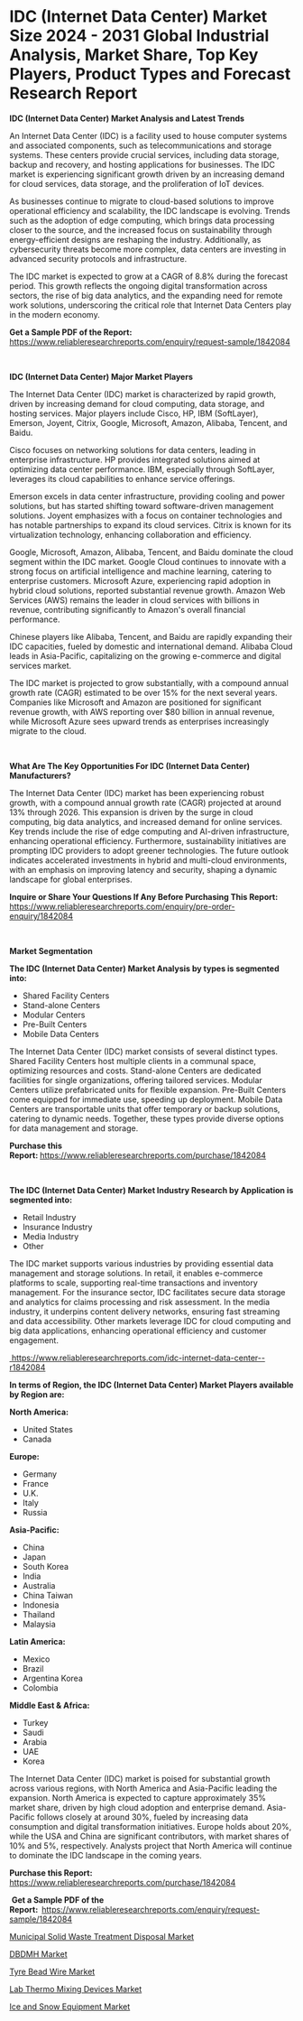 <p><h1>IDC (Internet Data Center) Market Size 2024 - 2031 Global Industrial Analysis, Market Share, Top Key Players, Product Types and Forecast Research Report</h1></p><p><strong>IDC (Internet Data Center) Market Analysis and Latest Trends</strong></p>
<p><p>An Internet Data Center (IDC) is a facility used to house computer systems and associated components, such as telecommunications and storage systems. These centers provide crucial services, including data storage, backup and recovery, and hosting applications for businesses. The IDC market is experiencing significant growth driven by an increasing demand for cloud services, data storage, and the proliferation of IoT devices.</p><p>As businesses continue to migrate to cloud-based solutions to improve operational efficiency and scalability, the IDC landscape is evolving. Trends such as the adoption of edge computing, which brings data processing closer to the source, and the increased focus on sustainability through energy-efficient designs are reshaping the industry. Additionally, as cybersecurity threats become more complex, data centers are investing in advanced security protocols and infrastructure.</p><p>The IDC market is expected to grow at a CAGR of 8.8% during the forecast period. This growth reflects the ongoing digital transformation across sectors, the rise of big data analytics, and the expanding need for remote work solutions, underscoring the critical role that Internet Data Centers play in the modern economy.</p></p>
<p><strong>Get a Sample PDF of the Report:&nbsp;</strong> <a href="https://www.reliableresearchreports.com/enquiry/request-sample/1842084?utm_campaign=83&utm_medium=2&utm_source=Github&utm_content=ia&utm_term=16102024&utm_id=idc-internet-data-center">https://www.reliableresearchreports.com/enquiry/request-sample/1842084</a></p>
<p>&nbsp;</p>
<p><strong>IDC (Internet Data Center) Major Market Players</strong></p>
<p><p>The Internet Data Center (IDC) market is characterized by rapid growth, driven by increasing demand for cloud computing, data storage, and hosting services. Major players include Cisco, HP, IBM (SoftLayer), Emerson, Joyent, Citrix, Google, Microsoft, Amazon, Alibaba, Tencent, and Baidu.</p><p>Cisco focuses on networking solutions for data centers, leading in enterprise infrastructure. HP provides integrated solutions aimed at optimizing data center performance. IBM, especially through SoftLayer, leverages its cloud capabilities to enhance service offerings.</p><p>Emerson excels in data center infrastructure, providing cooling and power solutions, but has started shifting toward software-driven management solutions. Joyent emphasizes with a focus on container technologies and has notable partnerships to expand its cloud services. Citrix is known for its virtualization technology, enhancing collaboration and efficiency.</p><p>Google, Microsoft, Amazon, Alibaba, Tencent, and Baidu dominate the cloud segment within the IDC market. Google Cloud continues to innovate with a strong focus on artificial intelligence and machine learning, catering to enterprise customers. Microsoft Azure, experiencing rapid adoption in hybrid cloud solutions, reported substantial revenue growth. Amazon Web Services (AWS) remains the leader in cloud services with billions in revenue, contributing significantly to Amazon's overall financial performance.</p><p>Chinese players like Alibaba, Tencent, and Baidu are rapidly expanding their IDC capacities, fueled by domestic and international demand. Alibaba Cloud leads in Asia-Pacific, capitalizing on the growing e-commerce and digital services market.</p><p>The IDC market is projected to grow substantially, with a compound annual growth rate (CAGR) estimated to be over 15% for the next several years. Companies like Microsoft and Amazon are positioned for significant revenue growth, with AWS reporting over $80 billion in annual revenue, while Microsoft Azure sees upward trends as enterprises increasingly migrate to the cloud.</p></p>
<p>&nbsp;</p>
<p><strong>What Are The Key Opportunities For IDC (Internet Data Center) Manufacturers?</strong></p>
<p><p>The Internet Data Center (IDC) market has been experiencing robust growth, with a compound annual growth rate (CAGR) projected at around 13% through 2026. This expansion is driven by the surge in cloud computing, big data analytics, and increased demand for online services. Key trends include the rise of edge computing and AI-driven infrastructure, enhancing operational efficiency. Furthermore, sustainability initiatives are prompting IDC providers to adopt greener technologies. The future outlook indicates accelerated investments in hybrid and multi-cloud environments, with an emphasis on improving latency and security, shaping a dynamic landscape for global enterprises.</p></p>
<p><strong>Inquire or Share Your Questions If Any Before Purchasing This Report:</strong> <a href="https://www.reliableresearchreports.com/enquiry/pre-order-enquiry/1842084?utm_campaign=83&utm_medium=2&utm_source=Github&utm_content=ia&utm_term=16102024&utm_id=idc-internet-data-center">https://www.reliableresearchreports.com/enquiry/pre-order-enquiry/1842084</a></p>
<p>&nbsp;</p>
<p><strong>Market Segmentation</strong></p>
<p><strong>The IDC (Internet Data Center) Market Analysis by types is segmented into:</strong></p>
<p><ul><li>Shared Facility Centers</li><li>Stand-alone Centers</li><li>Modular Centers</li><li>Pre-Built Centers</li><li>Mobile Data Centers</li></ul></p>
<p><p>The Internet Data Center (IDC) market consists of several distinct types. Shared Facility Centers host multiple clients in a communal space, optimizing resources and costs. Stand-alone Centers are dedicated facilities for single organizations, offering tailored services. Modular Centers utilize prefabricated units for flexible expansion. Pre-Built Centers come equipped for immediate use, speeding up deployment. Mobile Data Centers are transportable units that offer temporary or backup solutions, catering to dynamic needs. Together, these types provide diverse options for data management and storage.</p></p>
<p><strong>Purchase this Report:&nbsp;</strong><a href="https://www.reliableresearchreports.com/purchase/1842084?utm_campaign=83&utm_medium=2&utm_source=Github&utm_content=ia&utm_term=16102024&utm_id=idc-internet-data-center">https://www.reliableresearchreports.com/purchase/1842084</a></p>
<p>&nbsp;</p>
<p><strong>The IDC (Internet Data Center) Market Industry Research by Application is segmented into:</strong></p>
<p><ul><li>Retail Industry</li><li>Insurance Industry</li><li>Media Industry</li><li>Other</li></ul></p>
<p><p>The IDC market supports various industries by providing essential data management and storage solutions. In retail, it enables e-commerce platforms to scale, supporting real-time transactions and inventory management. For the insurance sector, IDC facilitates secure data storage and analytics for claims processing and risk assessment. In the media industry, it underpins content delivery networks, ensuring fast streaming and data accessibility. Other markets leverage IDC for cloud computing and big data applications, enhancing operational efficiency and customer engagement.</p></p>
<p><a href="https://www.reliableresearchreports.com/idc-internet-data-center--r1842084?utm_campaign=83&utm_medium=2&utm_source=Github&utm_content=ia&utm_term=16102024&utm_id=idc-internet-data-center">&nbsp;https://www.reliableresearchreports.com/idc-internet-data-center--r1842084</a></p>
<p><strong>In terms of Region, the IDC (Internet Data Center) Market Players available by Region are:</strong></p>
<p>
    <p> <strong> North America: </strong>
        <ul>
            <li>United States</li>
            <li>Canada</li>
        </ul>
        </p> 
    <p> <strong> Europe: </strong>
        <ul>
            <li>Germany</li>
            <li>France</li>
            <li>U.K.</li>
            <li>Italy</li>
            <li>Russia</li>
        </ul>
        </p> 
    <p> <strong> Asia-Pacific: </strong>
        <ul>
            <li>China</li>
            <li>Japan</li>
            <li>South Korea</li>
            <li>India</li>
            <li>Australia</li>
            <li>China Taiwan</li>
            <li>Indonesia</li>
            <li>Thailand</li>
            <li>Malaysia</li>
        </ul>
        </p> 
    <p> <strong> Latin America: </strong>
        <ul>
            <li>Mexico</li>
            <li>Brazil</li>
            <li>Argentina Korea</li>
            <li>Colombia</li>
        </ul>
        </p> 
    <p> <strong> Middle East & Africa: </strong>
        <ul>
            <li>Turkey</li>
            <li>Saudi</li>
            <li>Arabia</li>
            <li>UAE</li>
            <li>Korea</li>
        </ul>
    </p>
    </p>
<p><p>The Internet Data Center (IDC) market is poised for substantial growth across various regions, with North America and Asia-Pacific leading the expansion. North America is expected to capture approximately 35% market share, driven by high cloud adoption and enterprise demand. Asia-Pacific follows closely at around 30%, fueled by increasing data consumption and digital transformation initiatives. Europe holds about 20%, while the USA and China are significant contributors, with market shares of 10% and 5%, respectively. Analysts project that North America will continue to dominate the IDC landscape in the coming years.</p></p>
<p><strong>Purchase this Report: </strong><a href="https://www.reliableresearchreports.com/purchase/1842084?utm_campaign=83&utm_medium=2&utm_source=Github&utm_content=ia&utm_term=16102024&utm_id=idc-internet-data-center">https://www.reliableresearchreports.com/purchase/1842084</a></p>
<p>&nbsp;<strong>Get a Sample PDF of the Report:&nbsp;&nbsp;</strong><a href="https://www.reliableresearchreports.com/enquiry/request-sample/1842084?utm_campaign=83&utm_medium=2&utm_source=Github&utm_content=ia&utm_term=16102024&utm_id=idc-internet-data-center">https://www.reliableresearchreports.com/enquiry/request-sample/1842084</a></p>
<p><strong></strong></p>
<p><p><a href="https://github.com/knaufethaganye/Market-Research-Report-List-1/blob/main/municipal-solid-waste-treatment-disposal-market.md?utm_campaign=83&utm_medium=2&utm_source=Github&utm_content=ia&utm_term=16102024&utm_id=idc-internet-data-center">Municipal Solid Waste Treatment Disposal Market</a></p><p><a href="https://www.linkedin.com/pulse/dbdmh-market-size-share-analysis-growth-trends-forecasts-miagf?utm_campaign=83&utm_medium=2&utm_source=Github&utm_content=ia&utm_term=16102024&utm_id=idc-internet-data-center">DBDMH Market</a></p><p><a href="https://www.linkedin.com/pulse/tyre-bead-wire-market-navigating-challenges-unlocking-potential-l4ltf?utm_campaign=83&utm_medium=2&utm_source=Github&utm_content=ia&utm_term=16102024&utm_id=idc-internet-data-center">Tyre Bead Wire Market</a></p><p><a href="https://github.com/leonidmsw5y/Market-Research-Report-List-1/blob/main/lab-thermo-mixing-devices-market.md?utm_campaign=83&utm_medium=2&utm_source=Github&utm_content=ia&utm_term=16102024&utm_id=idc-internet-data-center">Lab Thermo Mixing Devices Market</a></p><p><a href="https://issuu.com/reportprime-2/docs/ice-and-snow-equipment-market-size-_7b99c201644115?utm_campaign=83&utm_medium=2&utm_source=Github&utm_content=ia&utm_term=16102024&utm_id=idc-internet-data-center">Ice and Snow Equipment Market</a></p></p>